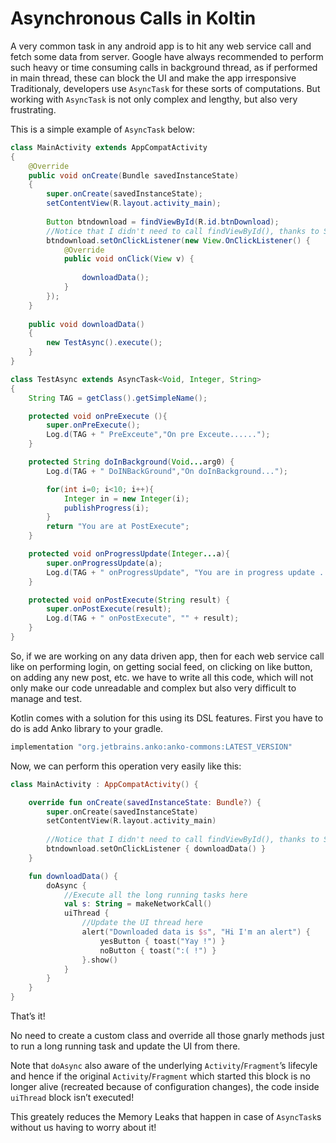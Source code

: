 # Asynchronous Calls in Koltin

A very common task in any android app is to hit any web service call and fetch some data from server. Google have always recommended to perform such heavy or time consuming calls in background thread, as if performed in main thread, these can block the UI and make the app irresponsive Traditionaly, developers use ```AsyncTask``` for these sorts of computations. But working with ```AsyncTask``` is not only complex and lengthy, but also very frustrating. 

This is a simple example of ```AsyncTask``` below:

```java
class MainActivity extends AppCompatActivity
{
    @Override
    public void onCreate(Bundle savedInstanceState)
    {
        super.onCreate(savedInstanceState);
        setContentView(R.layout.activity_main);
        
        Button btndownload = findViewById(R.id.btnDownload);
        //Notice that I didn't need to call findViewById(), thanks to Synthetic Binding!
        btndownload.setOnClickListener(new View.OnClickListener() {
            @Override
            public void onClick(View v) {
                
                downloadData();
            }
        });
    }
    
    public void downloadData()
    {
        new TestAsync().execute();
    }
}

class TestAsync extends AsyncTask<Void, Integer, String>
{
    String TAG = getClass().getSimpleName();

    protected void onPreExecute (){
        super.onPreExecute();
        Log.d(TAG + " PreExceute","On pre Exceute......");
    }

    protected String doInBackground(Void...arg0) {
        Log.d(TAG + " DoINBackGround","On doInBackground...");

        for(int i=0; i<10; i++){
            Integer in = new Integer(i);
            publishProgress(i);
        }
        return "You are at PostExecute";
    }

    protected void onProgressUpdate(Integer...a){
        super.onProgressUpdate(a);
        Log.d(TAG + " onProgressUpdate", "You are in progress update ... " + a[0]);
    }

    protected void onPostExecute(String result) {
        super.onPostExecute(result);
        Log.d(TAG + " onPostExecute", "" + result);
    }
}
```

So, if we are working on any data driven app, then for each web service call like on performing login, on getting social feed, on clicking on like button, on adding any new post, etc. we have to write all this code, which will not only make our code unreadable and complex but also very difficult to manage and test.

Kotlin comes with a solution for this using its DSL features. First you have to do is add Anko library to your gradle.

```groovy
implementation "org.jetbrains.anko:anko-commons:LATEST_VERSION"
```

Now, we can perform this operation very easily like this:

```kotlin
class MainActivity : AppCompatActivity() {

    override fun onCreate(savedInstanceState: Bundle?) {
        super.onCreate(savedInstanceState)
        setContentView(R.layout.activity_main)
        
        //Notice that I didn't need to call findViewById(), thanks to Synthetic Binding!
        btndownload.setOnClickListener { downloadData() }
    }

    fun downloadData() {
        doAsync {
            //Execute all the long running tasks here
            val s: String = makeNetworkCall()
            uiThread {
                //Update the UI thread here
                alert("Downloaded data is $s", "Hi I'm an alert") {
                    yesButton { toast("Yay !") }
                    noButton { toast(":( !") }
                }.show()
            }
        }
    }
}
```

That’s it!

No need to create a custom class and override all those gnarly methods just to run a long running task and update the UI from there.

Note that ```doAsync``` also aware of the underlying ```Activity```/```Fragment```’s lifecyle and hence if the original ```Activity```/```Fragment``` which started this block is no longer alive (recreated because of configuration changes), the code inside ```uiThread``` block isn’t executed!

This greately reduces the Memory Leaks that happen in case of ```AsyncTask```s without us having to worry about it!
